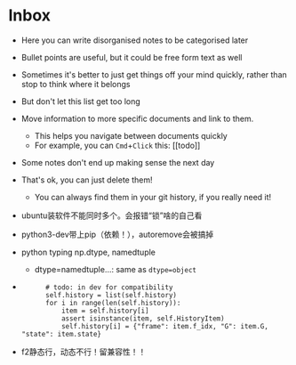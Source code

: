 # Inbox

- Here you can write disorganised notes to be categorised later
- Bullet points are useful, but it could be free form text as well
- Sometimes it's better to just get things off your mind quickly, rather than stop to think where it belongs
- But don't let this list get too long
- Move information to more specific documents and link to them.
  - This helps you navigate between documents quickly
  - For example, you can `Cmd`+`Click` this: [[todo]]
- Some notes don't end up making sense the next day
- That's ok, you can just delete them!
  - You can always find them in your git history, if you really need it!


- ubuntu装软件不能同时多个。会报错“锁”啥的自己看
- python3-dev带上pip（依赖！），autoremove会被搞掉

- python typing np.dtype, namedtuple
  - dtype=namedtuple...: same as `dtype=object`

-           # todo: in dev for compatibility
            self.history = list(self.history)
            for i in range(len(self.history)):
                item = self.history[i]
                assert isinstance(item, self.HistoryItem)
                self.history[i] = {"frame": item.f_idx, "G": item.G, "state": item.state}
- f2静态行，动态不行！留兼容性！！